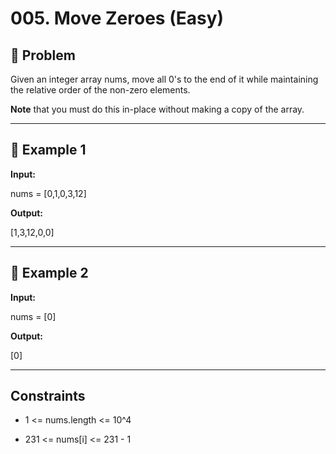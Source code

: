 # 005. Move Zeroes (Easy)

## 📌 Problem

Given an integer array nums, move all 0's to the end of it while maintaining the relative order of the non-zero elements.

**Note** that you must do this in-place without making a copy of the array.

---

## 🔹 Example 1

**Input:**  

nums = [0,1,0,3,12]

**Output:**  

[1,3,12,0,0]

---

## 🔹 Example 2

**Input:**  

nums = [0]

**Output:**  

[0]

---

## Constraints

- 1 <= nums.length <= 10^4

- 231 <= nums[i] <= 231 - 1


